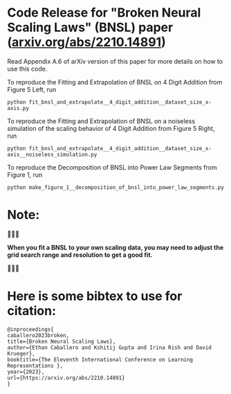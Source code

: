 # Code Release for "Broken Neural Scaling Laws" (BNSL) paper ([arxiv.org/abs/2210.14891](https://arxiv.org/abs/2210.14891))

Read Appendix A.6 of arXiv version of this paper for more details on how to use this code.

To reproduce the Fitting and Extrapolation of BNSL on 4 Digit Addition from Figure 5 Left, run 

```python fit_bnsl_and_extrapolate__4_digit_addition__dataset_size_x-axis.py```


To reproduce the Fitting and Extrapolation of BNSL on a noiseless simulation of the scaling behavior of 4 Digit Addition from Figure 5 Right, run 

```python fit_bnsl_and_extrapolate__4_digit_addition__dataset_size_x-axis__noiseless_simulation.py```




To reproduce the Decomposition of BNSL into Power Law Segments from Figure 1, run 

```python make_figure_1__decomposition_of_bnsl_into_power_law_segments.py ```


# Note:

🚨🚨🚨

**When you fit a BNSL to your own scaling data, you may need to adjust the grid search range and resolution to get a good fit.**

🚨🚨🚨

# Here is some bibtex to use for citation: 

```
@inproceedings{
caballero2023broken,
title={Broken Neural Scaling Laws},
author={Ethan Caballero and Kshitij Gupta and Irina Rish and David Krueger},
booktitle={The Eleventh International Conference on Learning Representations },
year={2023},
url={https://arxiv.org/abs/2210.14891}
}
```
